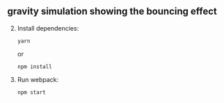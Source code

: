 
## gravity simulation showing the bouncing effect

2.  Install dependencies:

        yarn

    or

        npm install

3.  Run webpack:

        npm start

